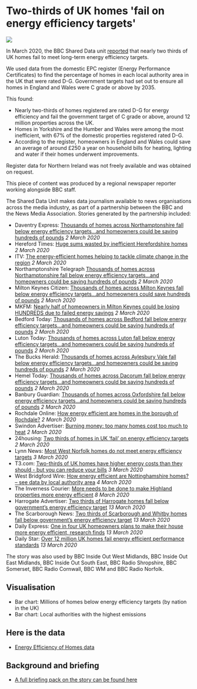# Two-thirds of UK homes 'fail on energy efficiency targets'

![](https://ichef.bbci.co.uk/news/660/cpsprodpb/D78A/production/_109987155_thermal.png)

In March 2020, the BBC Shared Data unit [reported](https://www.bbc.co.uk/news/uk-50573338) that nearly two thirds of UK homes fail to meet long-term energy efficiency targets.

We used data from the domestic EPC register (Energy Performance Certificates) to find the percentage of homes in each local authority area in the UK that were rated D-G.
Government targets had set out to ensure all homes in England and Wales were C grade or above by 2035.

This found:

- Nearly two-thirds of homes registered are rated D-G for energy efficiency and fail the government target of C grade or above, around 12 million properties across the UK.
- Homes in Yorkshire and the Humber and Wales were among the most inefficient, with 67% of the domestic properties registered rated D-G.
- According to the register, homeowners in England and Wales could save an average of around £250 a year on household bills for heating, lighting and water if their homes underwent improvements.

Register data for Northern Ireland was not freely available and was obtained on request.

This piece of content was produced by a regional newspaper reporter working alongside BBC staff.

The Shared Data Unit makes data journalism available to news organisations across the media industry, as part of a partnership between the BBC and the News Media Association. Stories generated by the partnership included:

* Daventry Express: [Thousands of homes across Northamptonshire fall below energy efficiency targets...and homeowners could be saving hundreds of pounds](https://www.daventryexpress.co.uk/news/thousands-of-homes-across-northamptonshire-fall-below-energy-efficiency-targets-and-homeowners-could-be-saving-hundreds-of-pounds-1-9251102) *2 March 2020*
* Hereford Times: [Huge sums wasted by inefficient Herefordshire homes](https://www.herefordtimes.com/news/18267292.huge-sums-wasted-inefficient-herefordshire-homes/) *2 March 2020*
* ITV: [The energy-efficient homes helping to tackle climate change in the region](https://www.itv.com/news/anglia/2020-03-02/the-energy-efficient-homes-helping-to-tackle-climate-change-in-the-region/) *2 March 2020*
* Northamptonshire Telegraph [Thousands of homes across Northamptonshire fall below energy efficiency targets...and homeowners could be saving hundreds of pounds](https://www.northantstelegraph.co.uk/news/environment/thousands-homes-across-northamptonshire-fall-below-energy-efficiency-targetsand-homeowners-could-be-saving-hundreds-pounds-2006190) *2 March 2020*
* Milton Keynes Citizen: [Thousands of homes across Milton Keynes fall below energy efficiency targets...and homeowners could save hundreds of pounds](https://www.miltonkeynes.co.uk/news/environment/thousands-homes-across-milton-keynes-fall-below-energy-efficiency-targetsand-homeowners-could-save-hundreds-pounds-2006222) *2 March 2020*
* MKFM: [Nearly half of homeowners in Milton Keynes could be losing HUNDREDS due to failed energy savings](https://www.mkfm.com/news/local-news/half-of-homeowners-in-milton-keynes-are-losing-hundreds-due-to-failed-energy-saving/) *2 March 2020*
* Bedford Today: [Thousands of homes across Bedford fall below energy efficiency targets...and homeowners could be saving hundreds of pounds](https://www.bedfordtoday.co.uk/news/environment/thousands-homes-across-bedford-fall-below-energy-efficiency-targetsand-homeowners-could-be-saving-hundreds-pounds-2006254) *2 March 2020*
* Luton Today: [Thousands of homes across Luton fall below energy efficiency targets...and homeowners could be saving hundreds of pounds](https://www.lutontoday.co.uk/news/environment/thousands-homes-across-luton-fall-below-energy-efficiency-targetsand-homeowners-could-be-saving-hundreds-pounds-2006231) *2 March 2020*
* The Bucks Herald: [Thousands of homes across Aylesbury Vale fall below energy efficiency targets...and homeowners could be saving hundreds of pounds](https://www.bucksherald.co.uk/news/environment/thousands-homes-across-aylesbury-vale-fall-below-energy-efficiency-targetsand-homeowners-could-be-saving-hundreds-pounds-2006266) *2 March 2020*
* Hemel Today: [Thousands of homes across Dacorum fall below energy efficiency targets...and homeowners could be saving hundreds of pounds](https://www.hemeltoday.co.uk/news/environment/thousands-homes-across-dacorum-fall-below-energy-efficiency-targetsand-homeowners-could-be-saving-hundreds-pounds-2006241) *2 March 2020*
* Banbury Guardian: [Thousands of homes across Oxfordshire fall below energy efficiency targets...and homeowners could be saving hundreds of pounds](https://www.banburyguardian.co.uk/news/environment/thousands-homes-across-oxfordshire-fall-below-energy-efficiency-targetsand-homeowners-could-be-saving-hundreds-pounds-2006209) *2 March 2020*
* Rochdale Online: [How energy efficient are homes in the borough of Rochdale?](https://www.rochdaleonline.co.uk/news-features/2/news-headlines/132960/how-energy-efficient-are-homes-in-the-borough-of-rochdale) *2 March 2020*
* Swindon Advertiser: [Burning money: too many homes cost too much to heat](https://www.swindonadvertiser.co.uk/news/18273473.burning-money-many-homes-cost-much-heat/) *2 March 2020*
* 24housing: [Two thirds of homes in UK ‘fail’ on energy efficiency targets](https://www.24housing.co.uk/news/two-thirds-of-homes-in-uk-fail-on-energy-efficiency-targets/) *2 March 2020*
* Lynn News: [Most West Norfolk homes do not meet energy efficiency targets](https://www.lynnnews.co.uk/news/most-west-norfolk-homes-do-not-meet-energy-efficiency-targets-9101388/) *3 March 2020*
* T3.com: [Two-thirds of UK homes have higher energy costs than they should - but you can reduce your bills](https://www.t3.com/news/two-thirds-of-uk-homes-have-higher-energy-bills-than-they-should-but-you-can-reduce-your-bills) *3 March 2020*
* West Bridgford Wire: [How energy efficient are Nottinghamshire homes? – see data by local authority area](https://westbridgfordwire.com/how-energy-efficient-are-nottinghamshire-homes-see-data-by-local-authority-area/) *4 March 2020*
* The Inverness Courier: [More needs to be done to make Highland properties more energy efficient](https://www.inverness-courier.co.uk/news/more-needs-to-be-done-to-make-highland-properties-more-energy-efficient-193139/) *8 March 2020*
* Harrogate Advertiser: [Two thirds of Harrogate homes fall below government’s energy efficiency target](https://www.harrogateadvertiser.co.uk/news/environment/two-thirds-harrogate-homes-fall-below-governments-energy-efficiency-target-2449867) *13 March 2020*
* The Scarborough News: [Two thirds of Scarborough and Whitby homes fall below government’s energy efficiency target](https://www.thescarboroughnews.co.uk/news/environment/two-thirds-scarborough-and-whitby-homes-fall-below-governments-energy-efficiency-target-2449856) *13 March 2020*
* Daily Express: [One in four UK homeowners plans to make their house more energy efficient, research finds](https://www.express.co.uk/life-style/life/1254692/eco-friendly-house-UK-research) *13 March 2020*
* Daily Star: [Over 12 million UK homes fail energy efficient performance standards](https://www.dailystar.co.uk/news/latest-news/over-12-million-uk-homes-21688577) *13 March 2020*

The story was also used by BBC Inside Out West Midlands, BBC Inside Out East Midlands, BBC Inside Out South East, BBC Radio Shropshire, BBC Somerset, BBC Radio Cornwall, BBC WM and BBC Radio Norfolk.

## Visualisation

* Bar chart: Millions of homes below energy efficiency targets (by nation in the UK)
* Bar chart: Local authorities with the highest emissions

## Here is the data 

* [Energy Efficiency of Homes data](https://docs.google.com/spreadsheets/d/1GyqS_hCOvVCyz4nIq9Z3CpRZkHCnhL8t492Uj2_vcuE/edit#gid=1585762712)

## Background and briefing

* [A full briefing pack on the story can be found here](https://docs.google.com/document/d/1Mwo8qXcBYU9IKVcovaWMFTbJx8S8wSyIV44_9-Pgju8/edit)
